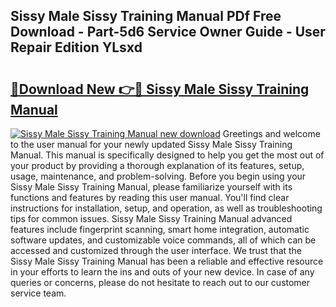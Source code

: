 ## Sissy Male Sissy Training Manual PDf Free Download - Part-5d6 Service Owner Guide - User Repair Edition YLsxd

# <h2><a href="http://bc57965.oget.top/?id=Sissy+Male+Sissy+Training+Manual">🔗Download New 👉🔴 Sissy Male Sissy Training Manual</a></h2>

[![Sissy Male Sissy Training Manual new download](https://i.imgur.com/5g1atiW.png)](http://bc57965.oget.top/?id=Sissy+Male+Sissy+Training+Manual)
Greetings and welcome to the user manual for your newly updated Sissy Male Sissy Training Manual. This manual is specifically designed to help you get the most out of your product by providing a thorough explanation of its features, setup, usage, maintenance, and problem-solving. Before you begin using your Sissy Male Sissy Training Manual, please familiarize yourself with its functions and features by reading this user manual. You'll find clear instructions for installation, setup, and operation, as well as troubleshooting tips for common issues. Sissy Male Sissy Training Manual advanced features include fingerprint scanning, smart home integration, automatic software updates, and customizable voice commands, all of which can be accessed and customized through the user interface. We trust that the Sissy Male Sissy Training Manual has been a reliable and effective resource in your efforts to learn the ins and outs of your new device. In case of any queries or concerns, please do not hesitate to reach out to our customer service team.

